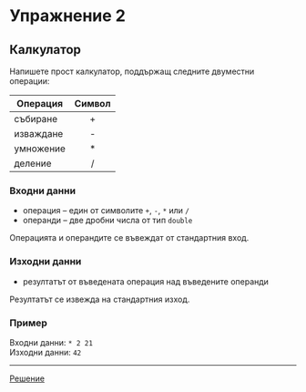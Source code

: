 Упражнение 2
============

Калкулатор
----------

Напишете прост калкулатор, поддържащ следните двуместни операции:

| Операция  | Символ |
| --------- |:------:|
| събиране  | +      |
| изваждане | -      |
| умножение | *      |
| деление   | /      |

### Входни данни
* операция – един от символите `+`, `-`, `*` или `/`
* операнди – две дробни числа от тип `double`

Операцията и операндите се въвеждат от стандартния вход.

### Изходни данни
* резултатът от въведената операция над въведените операнди

Резултатът се извежда на стандартния изход.

### Пример
Входни данни: `* 2 21`  
Изходни данни: `42`

-------------------------

[Решение](calculator.cpp)
